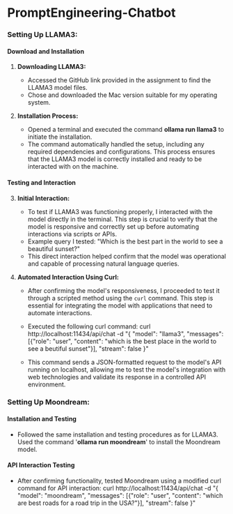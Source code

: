 # PromptEngineering-Chatbot


### Setting Up LLAMA3:

#### Download and Installation
1. **Downloading LLAMA3:**
   - Accessed the GitHub link provided in the assignment to find the LLAMA3 model files.
   - Chose and downloaded the Mac version suitable for my operating system.

2. **Installation Process:**
   - Opened a terminal and executed the command **ollama run llama3** to initiate the installation.
   - The command automatically handled the setup, including any required dependencies and configurations. This process ensures that the LLAMA3 model is correctly installed and ready to be interacted with on the machine.

#### Testing and Interaction
3. **Initial Interaction:**
   - To test if LLAMA3 was functioning properly, I interacted with the model directly in the terminal. This step is crucial to verify that the model is responsive and correctly set up before automating interactions via scripts or APIs.
   - Example query I tested: "Which is the best part in the world to see a beautiful sunset?"
   - This direct interaction helped confirm that the model was operational and capable of processing natural language queries.

4. **Automated Interaction Using Curl:**
   - After confirming the model's responsiveness, I proceeded to test it through a scripted method using the `curl` command. This step is essential for integrating the model with applications that need to automate interactions.
   - Executed the following curl command:
     curl http://localhost:11434/api/chat -d "{ \"model\": \"llama3\", \"messages\": [{\"role\": \"user\", \"content\": \"which is the best place in the world to see a beutiful sunset\"}], \"stream\": false }"
    
   - This command sends a JSON-formatted request to the model's API running on localhost, allowing me to test the model's integration with web technologies and validate its response in a controlled API environment.

### Setting Up Moondream:

#### Installation and Testing
- Followed the same installation and testing procedures as for LLAMA3. Used the command '**ollama run moondream**' to install the Moondream model.

#### API Interaction Testing
- After confirming functionality, tested Moondream using a modified curl command for API interaction:
  curl http://localhost:11434/api/chat -d "{ \"model\": \"moondream\", \"messages\": [{\"role\": \"user\", \"content\": \"which are best roads for a road trip in the USA?\"}], \"stream\": false }"

